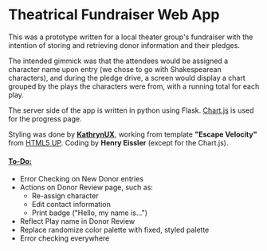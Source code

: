 
# Theatrical Fundraiser Web App

This was a prototype written for a local theater group's fundraiser with the intention of storing and retrieving donor information and their pledges.

The intended gimmick was that the attendees would be assigned a character name upon entry (we chose to go with Shakespearean characters), and during the pledge drive, a screen would display a chart grouped by the plays the characters were from, with a running total for each play.

The server side of the app is written in python using Flask.  [Chart.js](https://www.chartjs.org) is used for the progress page.

Styling was done by [**KathrynUX**](https://github.com/kathrynUX), working from template **"Escape Velocity"** from [HTML5 UP](https://html5up.net/).  Coding by **Henry Eissler** (except for the Chart.js).

#### <u>To-Do:</u>
+ Error Checking on New Donor entries
+ Actions on Donor Review page, such as:
    + Re-assign character
    + Edit contact information
    + Print badge ("Hello, my name is...")
+ Reflect Play name in Donor Review
+ Replace randomize color palette with fixed, styled palette
+ Error checking everywhere
